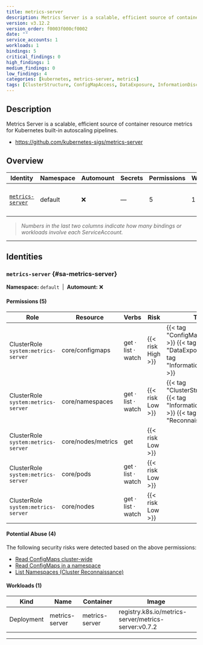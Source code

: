 ```yaml
---
title: metrics-server
description: Metrics Server is a scalable, efficient source of container resource metrics for Kubernetes built-in autoscaling pipelines.
version: v3.12.2
version_order: f0003f000cf0002
date: ""
service_accounts: 1
workloads: 1
bindings: 5
critical_findings: 0
high_findings: 1
medium_findings: 0
low_findings: 4
categories: [kubernetes, metrics-server, metrics]
tags: [ClusterStructure, ConfigMapAccess, DataExposure, InformationDisclosure, Reconnaissance]
---
```


## Description

Metrics Server is a scalable, efficient source of container resource metrics for Kubernetes built-in autoscaling pipelines.

- https://github.com/kubernetes-sigs/metrics-server

## Overview

| Identity                               | Namespace | Automount | Secrets | Permissions | Workloads | Risk                |
| -------------------------------------- | --------- | --------- | ------- | ----------- | --------- | ------------------- |
| [`metrics-server`](#sa-metrics-server) | default   | ❌        | —       | 5           | 1         | {{< risk "High" >}} |

> _Numbers in the last two columns indicate how many bindings or workloads involve each ServiceAccount._

---

## Identities

### `metrics-server` {#sa-metrics-server}

**Namespace:** `default` &nbsp;|&nbsp; **Automount:** ❌

#### Permissions (5)

| Role                                | Resource           | Verbs              | Risk              | Tags                                                                                            |
| ----------------------------------- | ------------------ | ------------------ | ----------------- | ----------------------------------------------------------------------------------------------- |
| ClusterRole `system:metrics-server` | core/configmaps    | get · list · watch | {{< risk High >}} | {{< tag "ConfigMapAccess" >}} {{< tag "DataExposure" >}} {{< tag "InformationDisclosure" >}}    |
| ClusterRole `system:metrics-server` | core/namespaces    | get · list · watch | {{< risk Low >}}  | {{< tag "ClusterStructure" >}} {{< tag "InformationDisclosure" >}} {{< tag "Reconnaissance" >}} |
| ClusterRole `system:metrics-server` | core/nodes/metrics | get                | {{< risk Low >}}  |                                                                                                 |
| ClusterRole `system:metrics-server` | core/pods          | get · list · watch | {{< risk Low >}}  |                                                                                                 |
| ClusterRole `system:metrics-server` | core/nodes         | get · list · watch | {{< risk Low >}}  |                                                                                                 |

#### Potential Abuse (4)

The following security risks were detected based on the above permissions:

- [Read ConfigMaps cluster-wide](/rules/1022)
- [Read ConfigMaps in a namespace](/rules/1023)
- [List Namespaces (Cluster Reconnaissance)](/rules/1082)

#### Workloads (1)

| Kind       | Name           | Container      | Image                                                |
| ---------- | -------------- | -------------- | ---------------------------------------------------- |
| Deployment | metrics-server | metrics-server | registry.k8s.io/metrics-server/metrics-server:v0.7.2 |

---
